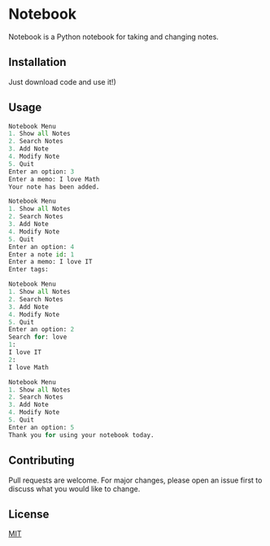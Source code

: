 # Notebook

Notebook is a Python notebook for taking and changing notes.

## Installation

Just download code and use it!)

## Usage

```python
Notebook Menu
1. Show all Notes
2. Search Notes
3. Add Note
4. Modify Note
5. Quit 
Enter an option: 3
Enter a memo: I love Math
Your note has been added.

Notebook Menu
1. Show all Notes
2. Search Notes
3. Add Note
4. Modify Note
5. Quit 
Enter an option: 4
Enter a note id: 1
Enter a memo: I love IT
Enter tags: 

Notebook Menu
1. Show all Notes
2. Search Notes
3. Add Note
4. Modify Note
5. Quit 
Enter an option: 2
Search for: love
1: 
I love IT
2: 
I love Math

Notebook Menu
1. Show all Notes
2. Search Notes
3. Add Note
4. Modify Note
5. Quit 
Enter an option: 5
Thank you for using your notebook today.
```

## Contributing
Pull requests are welcome. For major changes, please open an issue first to discuss what you would like to change.


## License
[MIT](https://choosealicense.com/licenses/mit/)
